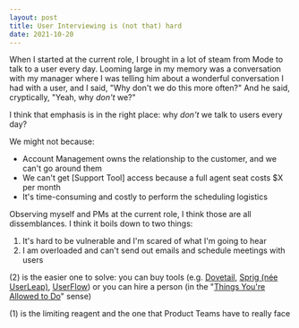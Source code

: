 ```yaml
---
layout: post
title: User Interviewing is (not that) hard
date: 2021-10-20
---
```


When I started at the current role, I brought in a lot of steam from Mode to talk to a user every day. Looming large in my memory was a conversation with my manager where I was telling him about a wonderful conversation I had with a user, and I said, "Why don't we do this more often?" And he said, cryptically, "Yeah, why *don't* we?"  

I think that emphasis is in the right place: why *don't* we talk to users every day? 

We might not because:

- Account Management owns the relationship to the customer, and we can't go around them
- We can't get [Support Tool] access because a full agent seat costs $X per month
- It's time-consuming and costly to perform the scheduling logistics

Observing myself and PMs at the current role, I think those are all dissemblances. I think it boils down to two things:

1. It's hard to be vulnerable and I'm scared of what I'm going to hear
2. I am overloaded and can't send out emails and schedule meetings with users



(2) is the easier one to solve: you can buy tools (e.g. [Dovetail](https://dovetailapp.com/), [Sprig (née UserLeap)](https://sprig.com/), [UserFlow](https://userflow.com/user-onboarding-software)) or you can hire a person (in the "[Things You're Allowed to Do](https://milan.cvitkovic.net/writing/things_youre_allowed_to_do/)" sense)

(1) is the limiting reagent and the one that Product Teams have to really face